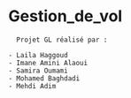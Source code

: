 # Gestion_de_vol


	  Projet GL réalisé par :

	- Laila Haggoud
	- Imane Amini Alaoui
	- Samira Oumami
	- Mohamed Baghdadi
	- Mehdi Adim

